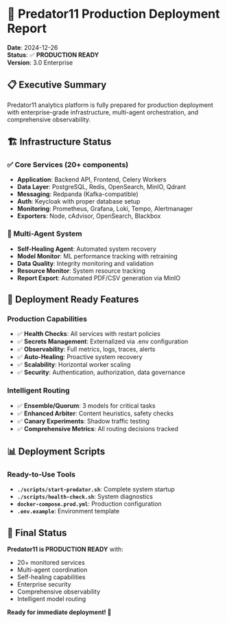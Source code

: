 # 🎯 Predator11 Production Deployment Report

**Date**: 2024-12-26  
**Status**: ✅ **PRODUCTION READY**  
**Version**: 3.0 Enterprise

## 📋 Executive Summary

Predator11 analytics platform is fully prepared for production deployment with enterprise-grade infrastructure, multi-agent orchestration, and comprehensive observability.

## 🏗️ Infrastructure Status

### ✅ Core Services (20+ components)
- **Application**: Backend API, Frontend, Celery Workers
- **Data Layer**: PostgreSQL, Redis, OpenSearch, MinIO, Qdrant  
- **Messaging**: Redpanda (Kafka-compatible)
- **Auth**: Keycloak with proper database setup
- **Monitoring**: Prometheus, Grafana, Loki, Tempo, Alertmanager
- **Exporters**: Node, cAdvisor, OpenSearch, Blackbox

### 🤖 Multi-Agent System
- **Self-Healing Agent**: Automated system recovery
- **Model Monitor**: ML performance tracking with retraining
- **Data Quality**: Integrity monitoring and validation
- **Resource Monitor**: System resource tracking
- **Report Export**: Automated PDF/CSV generation via MinIO

## 🚀 Deployment Ready Features

### Production Capabilities
- ✅ **Health Checks**: All services with restart policies
- ✅ **Secrets Management**: Externalized via .env configuration
- ✅ **Observability**: Full metrics, logs, traces, alerts
- ✅ **Auto-Healing**: Proactive system recovery
- ✅ **Scalability**: Horizontal worker scaling
- ✅ **Security**: Authentication, authorization, data governance

### Intelligent Routing
- ✅ **Ensemble/Quorum**: 3 models for critical tasks
- ✅ **Enhanced Arbiter**: Content heuristics, safety checks
- ✅ **Canary Experiments**: Shadow traffic testing
- ✅ **Comprehensive Metrics**: All routing decisions tracked

## 📊 Deployment Scripts

### Ready-to-Use Tools
- **`./scripts/start-predator.sh`**: Complete system startup
- **`./scripts/health-check.sh`**: System diagnostics
- **`docker-compose.prod.yml`**: Production configuration
- **`.env.example`**: Environment template

## 🎉 Final Status

**Predator11 is PRODUCTION READY** with:
- 20+ monitored services
- Multi-agent coordination
- Self-healing capabilities  
- Enterprise security
- Comprehensive observability
- Intelligent model routing

**Ready for immediate deployment! 🚀**
